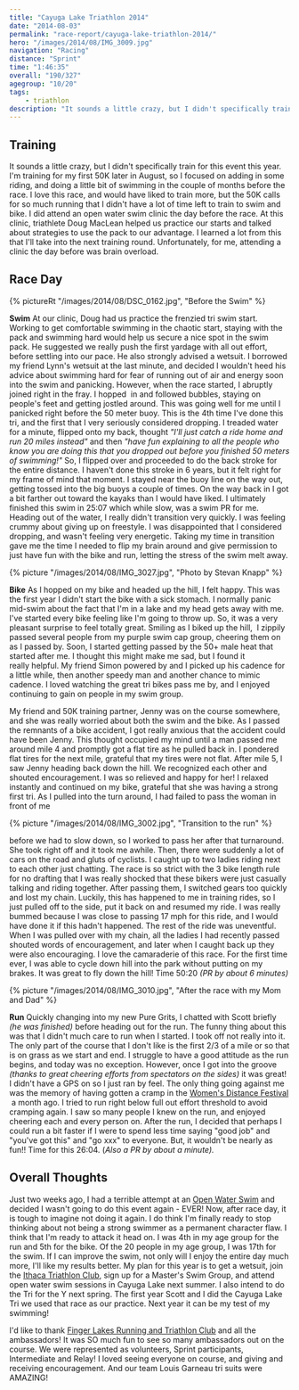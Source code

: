 ```yaml
---
title: "Cayuga Lake Triathlon 2014"
date: "2014-08-03"
permalink: "race-report/cayuga-lake-triathlon-2014/"
hero: "/images/2014/08/IMG_3009.jpg"
navigation: "Racing"
distance: "Sprint"
time: "1:46:35"
overall: "190/327"
agegroup: "10/20"
tags:
    - triathlon
description: "It sounds a little crazy, but I didn't specifically train for this event this year. I'm training for my first 50K later in August, so I focused on adding in some riding, and doing a little bit of swimming in the couple of months before the race."
---
```


## Training

It sounds a little crazy, but I didn't specifically train for this event this year. I'm training for my first 50K later in August, so I focused on adding in some riding, and doing a little bit of swimming in the couple of months before the race. I love this race, and would have liked to train more, but the 50K calls for so much running that I didn't have a lot of time left to train to swim and bike. I did attend an open water swim clinic the day before the race. At this clinic, triathlete Doug MacLean helped us practice our starts and talked about strategies to use the pack to our advantage. I learned a lot from this that I'll take into the next training round. Unfortunately, for me, attending a clinic the day before was brain overload.

## Race Day

{% pictureRt "/images/2014/08/DSC_0162.jpg", "Before the Swim" %}

**Swim** At our clinic, Doug had us practice the frenzied tri swim start. Working to get comfortable swimming in the chaotic start, staying with the pack and swimming hard would help us secure a nice spot in the swim pack. He suggested we really push the first yardage with all out effort, before settling into our pace. He also strongly advised a wetsuit. I borrowed my friend Lynn's wetsuit at the last minute, and decided I wouldn't heed his advice about swimming hard for fear of running out of air and energy soon into the swim and panicking. However, when the race started, I abruptly joined right in the fray. I hopped  in and followed bubbles, staying on people's feet and getting jostled around. This was going well for me until I panicked right before the 50 meter buoy. This is the 4th time I've done this tri, and the first that I very seriously considered dropping. I treaded water for a minute, flipped onto my back, thought _"I'll just catch a ride home and run 20 miles instead"_ and then _"have fun explaining to all the people who know you are doing this that you dropped out before you finished 50 meters of swimming!"_ So, I flipped over and proceeded to do the back stroke for the entire distance. I haven't done this stroke in 6 years, but it felt right for my frame of mind that moment. I stayed near the buoy line on the way out, getting tossed into the big buoys a couple of times. On the way back in I got a bit farther out toward the kayaks than I would have liked. I ultimately finished this swim in 25:07 which while slow, was a swim PR for me. Heading out of the water, I really didn't transition very quickly. I was feeling crummy about giving up on freestyle. I was disappointed that I considered dropping, and wasn't feeling very energetic. Taking my time in transition gave me the time I needed to flip my brain around and give permission to just have fun with the bike and run, letting the stress of the swim melt away.

{% picture "/images/2014/08/IMG_3027.jpg", "Photo by Stevan Knapp" %}

**Bike** As I hopped on my bike and headed up the hill, I felt happy. This was the first year I didn't start the bike with a sick stomach. I normally panic mid-swim about the fact that I'm in a lake and my head gets away with me. I've started every bike feeling like I'm going to throw up. So, it was a very pleasant surprise to feel totally great. Smiling as I biked up the hill,  I zippily passed several people from my purple swim cap group, cheering them on as I passed by. Soon, I started getting passed by the 50+ male heat that started after me. I thought this might make me sad, but I found it really helpful. My friend Simon powered by and I picked up his cadence for a little while, then another speedy man and another chance to mimic cadence. I loved watching the great tri bikes pass me by, and I enjoyed continuing to gain on people in my swim group.

My friend and 50K training partner, Jenny was on the course somewhere, and she was really worried about both the swim and the bike. As I passed the remnants of a bike accident, I got really anxious that the accident could have been Jenny. This thought occupied my mind until a man passed me around mile 4 and promptly got a flat tire as he pulled back in. I pondered flat tires for the next mile, grateful that my tires were not flat. After mile 5, I saw Jenny heading back down the hill. We recognized each other and shouted encouragement. I was so relieved and happy for her! I relaxed instantly and continued on my bike, grateful that she was having a strong first tri. As I pulled into the turn around, I had failed to pass the woman in front of me

{% picture "/images/2014/08/IMG_3002.jpg", "Transition to the run" %}

before we had to slow down, so I worked to pass her after that turnaround. She took right off and it took me awhile. Then, there were suddenly a lot of cars on the road and gluts of cyclists. I caught up to two ladies riding next to each other just chatting. The race is so strict with the 3 bike length rule for no drafting that I was really shocked that these bikers were just casually talking and riding together. After passing them, I switched gears too quickly and lost my chain. Luckily, this has happened to me in training rides, so I just pulled off to the side, put it back on and resumed my ride. I was really bummed because I was close to passing 17 mph for this ride, and I would have done it if this hadn't happened. The rest of the ride was uneventful. When I was pulled over with my chain, all the ladies I had recently passed shouted words of encouragement, and later when I caught back up they were also encouraging. I love the camaraderie of this race. For the first time ever, I was able to cycle down hill into the park without putting on my brakes. It was great to fly down the hill! Time 50:20 _(PR by about 6 minutes)_

{% picture "/images/2014/08/IMG_3010.jpg", "After the race with my Mom and Dad" %}

**Run** Quickly changing into my new Pure Grits, I chatted with Scott briefly _(he was finished)_ before heading out for the run. The funny thing about this was that I didn't much care to run when I started. I took off not really into it. The only part of the course that I don't like is the first 2/3 of a mile or so that is on grass as we start and end. I struggle to have a good attitude as the run begins, and today was no exception. However, once I got into the groove _(thanks to great cheering efforts from spectators on the sides)_ it was great! I didn't have a GPS on so I just ran by feel. The only thing going against me was the memory of having gotten a cramp in the [Women's Distance Festival](/race-report/womens-distance-festival-2014/ "Women’s Distance Festival 2014")  a month ago. I tried to run right below full out effort threshold to avoid cramping again. I saw so many people I knew on the run, and enjoyed cheering each and every person on. After the run, I decided that perhaps I could run a bit faster if I were to spend less time saying "good job" and "you've got this" and "go xxx" to everyone. But, it wouldn't be nearly as fun!! Time for this 26:04. (_Also a PR by about a minute)._

## Overall Thoughts

Just two weeks ago, I had a terrible attempt at an [Open Water Swim](/training/first-open-water-swim/ "First Open Water Swim") and decided I wasn't going to do this event again - EVER! Now, after race day, it is tough to imagine not doing it again. I do think I'm finally ready to stop thinking about not being a strong swimmer as a permanent character flaw. I think that I'm ready to attack it head on. I was 4th in my age group for the run and 5th for the bike. Of the 20 people in my age group, I was 17th for the swim. If I can improve the swim, not only will I enjoy the entire day much more, I'll like my results better. My plan for this year is to get a wetsuit, join the [Ithaca Triathlon Club](http://www.ithacatriathlonclub.org/ "Ithaca Triathlon Club"), sign up for a Master's Swim Group, and attend open water swim sessions in Cayuga Lake next summer. I also intend to do the Tri for the Y next spring. The first year Scott and I did the Cayuga Lake Tri we used that race as our practice. Next year it can be my test of my swimming!

I'd like to thank [Finger Lakes Running and Triathlon Club](http://www.fingerlakesrunningco.com/ "Finger Lakes Running Club") and all the ambassadors! It was SO much fun to see so many ambassadors out on the course. We were represented as volunteers, Sprint participants, Intermediate and Relay! I loved seeing everyone on course, and giving and receiving encouragement. And our team Louis Garneau tri suits were AMAZING!
